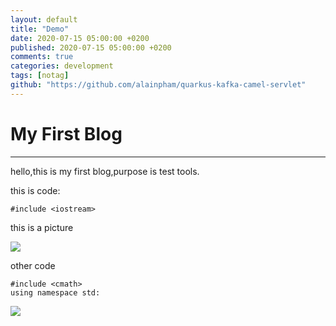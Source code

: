 ```yaml
---
layout: default
title: "Demo"
date: 2020-07-15 05:00:00 +0200
published: 2020-07-15 05:00:00 +0200
comments: true
categories: development
tags: [notag]
github: "https://github.com/alainpham/quarkus-kafka-camel-servlet"
---
```

# My First Blog #
****
hello,this is my first blog,purpose is test tools.

this is code:

    #include <iostream>

this is a picture

![](https://pengnix.github.io/assets/images/posts/quarkus-camel-first-impressions-on-a-game-changing-framework/top.jpg)

other code

    #include <cmath>
    using namespace std:

![](https://pengnix.github.io/assets/images/posts/quarkus-camel-first-impressions-on-a-game-changing-framework/top.jpg)
